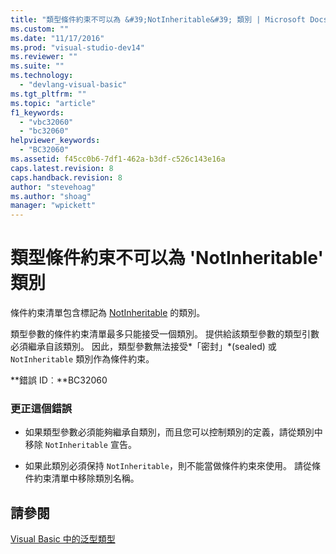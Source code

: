```yaml
---
title: "類型條件約束不可以為 &#39;NotInheritable&#39; 類別 | Microsoft Docs"
ms.custom: ""
ms.date: "11/17/2016"
ms.prod: "visual-studio-dev14"
ms.reviewer: ""
ms.suite: ""
ms.technology: 
  - "devlang-visual-basic"
ms.tgt_pltfrm: ""
ms.topic: "article"
f1_keywords: 
  - "vbc32060"
  - "bc32060"
helpviewer_keywords: 
  - "BC32060"
ms.assetid: f45cc0b6-7df1-462a-b3df-c526c143e16a
caps.latest.revision: 8
caps.handback.revision: 8
author: "stevehoag"
ms.author: "shoag"
manager: "wpickett"
---
```

# 類型條件約束不可以為 &#39;NotInheritable&#39; 類別
條件約束清單包含標記為 [NotInheritable](/dotnet/visual-basic/language-reference/modifiers/notinheritable) 的類別。  
  
 類型參數的條件約束清單最多只能接受一個類別。 提供給該類型參數的類型引數必須繼承自該類別。 因此，類型參數無法接受*「密封」*\(sealed\) 或 `NotInheritable` 類別作為條件約束。  
  
 **錯誤 ID︰**BC32060  
  
### 更正這個錯誤  
  
-   如果類型參數必須能夠繼承自類別，而且您可以控制類別的定義，請從類別中移除 `NotInheritable` 宣告。  
  
-   如果此類別必須保持 `NotInheritable`，則不能當做條件約束來使用。 請從條件約束清單中移除類別名稱。  
  
## 請參閱  
 [Visual Basic 中的泛型類型](/dotnet/visual-basic/programming-guide/language-features/data-types/generic-types)